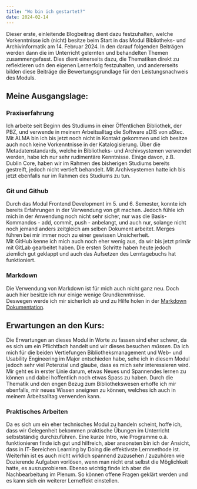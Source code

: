 ```yaml
---
title: "Wo bin ich gestartet?"
date: 2024-02-14
---
```


Dieser erste, einleitende Blogbeitrag dient dazu festzuhalten, welche Vorkenntnisse ich (nicht) besitze beim Start in das Modul Bibliotheks- und Archivinformatik am 14. Februar 2024. In den darauf folgenden Beiträgen werden dann die im Unterricht gelernten und behandelten Themen zusammengefasst. Dies dient einerseits dazu, die Thematiken direkt zu reflektieren udn den eigenen Lernerfolg festzuhalten, und andererseits bilden diese Beiträge die Bewertungsgrundlage für den Leistungsnachweis des Moduls.

## Meine Ausgangslage: 

### Praxiserfahrung

Ich arbeite seit Beginn des Studiums in einer Öffentlichen Bibliothek, der PBZ, und verwende in meinem Arbeitsalltag die Software aDIS von aStec. Mit ALMA bin ich bis jetzt noch nicht in Kontakt gekommen und ich besitze auch noch keine Vorkenntnisse in der Katalogisierung.  Über die Metadatenstandards, welche in Bibliotheks- und Archivsystemen verwendet werden, habe ich nur sehr rudimentäre Kenntnisse. Einige davon, z.B. Dublin Core, haben wir im Rahmen des bisherigen Studiums bereits gestreift, jedoch nicht vertieft behandelt. Mit Archivsystemen hatte ich bis jetzt ebenfalls nur im Rahmen des Studiums zu tun. 

### Git und Github

Durch das Modul Frontend Development im 5. und 6. Semester, konnte ich bereits Erfahrungen in der Verwendung von 
git machen. Jedoch fühle ich mich in der Anwendung noch nicht sehr sicher, nur was die Basis-Kommandos - add, commit, push - anbelangt, und auch nur, solange nicht noch jemand anders zeitgleich am selben Dokument arbeitet. Merges führen bei mir immer noch zu einer gewissen Unsicherheit.  
Mit GitHub kenne ich mich auch noch eher wenig aus, da wir bis jetzt primär mit GitLab gearbeitet haben. Die ersten Schritte haben heute jedoch ziemlich gut geklappt und auch das Aufsetzen des Lerntagebuchs hat funktioniert. 

### Markdown

Die Verwendung von Markdown ist für mich auch nicht ganz neu. Doch auch hier besitze ich nur einige wenige Grundkenntnisse.  
Deswegen werde ich mir sicherlich ab und zu Hilfe holen in der [Markdown Dokumentation](https://www.markdownguide.org/basic-syntax/).  


## Erwartungen an den Kurs:  

Die Erwartungen an dieses Modul in Worte zu fassen sind eher schwer, da es sich um ein Pflichtfach handelt und wir dieses besuchen *müssen*. Da ich mich für die beiden Vertiefungen Bibliotheksmanagement und Web- und Usability Engineering im Major entschieden habe, sehe ich in diesem Modul jedoch sehr viel Potenzial und glaube, dass es mich sehr interessieren wird. Mir geht es in erster Linie darum, etwas Neues und Spannendes lernen zu können und dabei hoffentlich noch etwas Spass zu haben. Durch die Thematik und den engen Bezug zum Bibliothekswesen erhoffe ich mir ebenfalls, mir neues Wissen aneignen zu können, welches ich auch in meinem Arbeitsalltag verwenden kann. 

### Praktisches Arbeiten

Da es sich um ein eher technisches Modul zu handeln scheint, hoffe ich, dass wir Gelegenheit bekommen praktische Übungen im Unterricht selbstständig durchzuführen. Eine kurze Intro, wie Programme o.ä. funktionieren finde ich gut und hilfreich, aber ansonsten bin ich der Ansicht, dass in IT-Bereichen Learning by Doing die effektivste Lernmethode ist. Weiterhin ist es auch nicht wirklich spannend zuzusehen / zuzuhören wie Dozierende Aufgaben vorlösen, wenn man nicht erst selbst die Möglichkeit hatte, es auszuprobieren. Ebenso wichtig finde ich aber die Nachbearbeitung im Plenum. So können offene Fragen geklärt werden und es kann sich ein weiterer Lerneffekt einstellen. 







